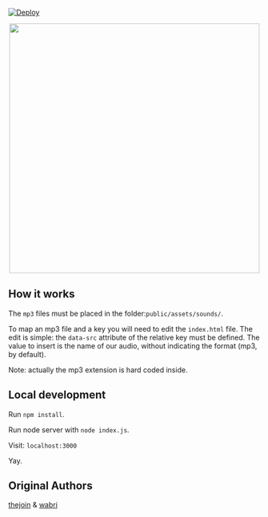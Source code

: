 [![Deploy](https://www.herokucdn.com/deploy/button.svg)](https://heroku.com/deploy?template=https://github.com/0LostConnection/soundpad)

<p align="center">
  <img width="500" src="https://raw.githubusercontent.com/Schrodinger-Hat/soundpad/master/resources/pad.png" />
</p>

## How it works

The `mp3` files must be placed in the folder:`public/assets/sounds/`.

To map an mp3 file and a key you will need to edit the `index.html` file.
The edit is simple: the `data-src` attribute of the relative key must be defined. The value to insert is the name of our audio, without indicating the format (mp3, by default).

Note: actually the mp3 extension is hard coded inside.

## Local development

Run `npm install`.

Run node server with `node index.js`.

Visit: `localhost:3000`

Yay.

## Original Authors

[thejoin](https://github.com/thejoin95) & [wabri](https://github.com/wabri)
